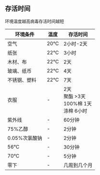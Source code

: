 ## 存活时间

环境温度越高病毒存活时间越短

| 环境条件 | 温度 | 存活时间 |
| --- | --- | --- |
| 空气 | 20°C | 2小时-2天 |
| 纸张 | 22°C | 3小时 |
| 木材、布 | 22°C | 2天 |
| 玻璃、纸币 | 22°C | 4天 |
| 不锈钢、塑料 | 22°C | 7天 |
| 衣服 | - | 2天<br>聚酯 >3天<br>100%棉 1天<br>涤棉 6小时 |
| 紫外线 | - | 60分钟 |
| 75%乙醇 | - | 2分钟 |
| 0.05%次氯酸钠 | - | 2分钟 |
| 56°C | - | 30分钟 |
| 70°C | - | 5分钟 |
| 零下 | - | 几周到几个月 |
